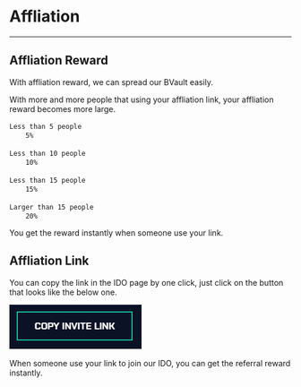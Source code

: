 # Affliation
---

## Affliation Reward
With affliation reward, we can spread our BVault easily.

With more and more people that using your affliation link, your affliation reward becomes more large.

    Less than 5 people
        5%
    
    Less than 10 people
        10%

    Less than 15 people
        15%
    
    Larger than 15 people
        20%

You get the reward instantly when someone use your link.

## Affliation Link

You can copy the link in the IDO page by one click, just click on the button that looks like the below one.

![copyLink](../../images/copyLink.png)

When someone use your link to join our IDO, you can get the referral reward instantly.